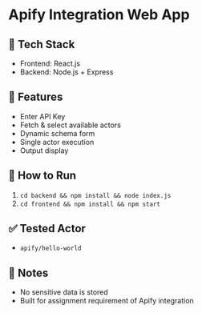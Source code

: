# Apify Integration Web App

## 🔧 Tech Stack
- Frontend: React.js
- Backend: Node.js + Express

## 🚀 Features
- Enter API Key
- Fetch & select available actors
- Dynamic schema form
- Single actor execution
- Output display

## 🔄 How to Run
1. `cd backend && npm install && node index.js`
2. `cd frontend && npm install && npm start`

## ✅ Tested Actor
- `apify/hello-world`

## 📝 Notes
- No sensitive data is stored
- Built for assignment requirement of Apify integration

